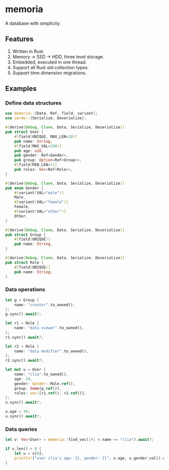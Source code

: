 # memoria

A database with simplicity.

## Features

1. Written in Rust.
1. Memory -> SSD -> HDD, three level storage.
1. Embedded, executed in one thread.
1. Support all Rust std collection types.
1. Support time dimension migrations.

## Examples

### Define data structures

```rust
use memoria::{Data, Ref, field, variant};
use serde::{Serialize, Deserialize};

#[derive(Debug, Clone, Data, Serialize, Deserialize)]
pub struct User {
    #[field(UNIQUE, MAX_LEN=20)]
    pub name: String,
    #[field(MAX_VAL=200)]
    pub age: u16,
    pub gender: Ref<Gender>,
    pub group: Option<Ref<Group>>,
    #[field(MIN_LEN=1)]
    pub roles: Vec<Ref<Role>>,
}

#[derive(Debug, Clone, Data, Serialize, Deserialize)]
pub enum Gender {
    #[variant(VAL="male")]
    Male,
    #[variant(VAL="female")]
    Female,
    #[variant(VAL="other")]
    Other,
}

#[derive(Debug, Clone, Data, Serialize, Deserialize)]
pub struct Group {
    #[field(UNIQUE)]
    pub name: String,
}

#[derive(Debug, Clone, Data, Serialize, Deserialize)]
pub struct Role {
    #[field(UNIQUE)]
    pub name: String,
}
```

### Data operations

```rust
let g = Group {
    name: "creator".to_owned(),
};
g.sync().await?;

let r1 = Role {
    name: "data viewer".to_owned(),
};
r1.sync().await?;

let r2 = Role {
    name: "data modifier".to_owned(),
};
r2.sync().await?;

let mut u = User {
    name: "clia".to_owned(),
    age: 24,
    gender: Gender::Male.ref(),
    group: Some(g.ref()),
    roles: vec![r1.ref(), r2.ref()],
};
u.sync().await?;

u.age = 36;
u.sync().await?;
```

### Data queries

```rust
let v: Vec<User> = memoria::find_vec(|r| r.name == "clia").await?;

if v.len() > 0 {
    let u = v[0];
    println!("user clia's age: {}, gender: {}", u.age, u.gender.val().await?);
}
```
